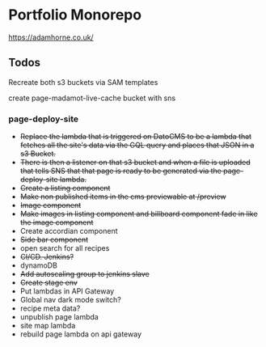 # Portfolio Monorepo
https://adamhorne.co.uk/

## Todos

Recreate both s3 buckets via SAM templates

create page-madamot-live-cache bucket with sns

### page-deploy-site

- ~~Replace the lambda that is triggered on DatoCMS to be a lambda that fetches all the site's data via the GQL query and places that JSON in a s3 Bucket.~~
- ~~There is then a listener on that s3 bucket and when a file is uploaded that tells SNS that that page is ready to be generated via the page-deploy-site lambda.~~
- ~~Create a listing component~~
- ~~Make non published items in the cms previewable at /preview~~
- ~~Image component~~
- ~~Make images in listing component and billboard component fade in like the image component~~
- Create accordian component
- ~~Side bar component~~
- open search for all recipes
- ~~CI/CD. Jenkins?~~
- dynamoDB
- ~~Add autoscaling group to jenkins slave~~
- ~~Create stage env~~
- Put lambdas in API Gateway
- Global nav dark mode switch?
- recipe meta data?
- unpublish page lambda
- site map lambda
- rebuild page lambda on api gateway
